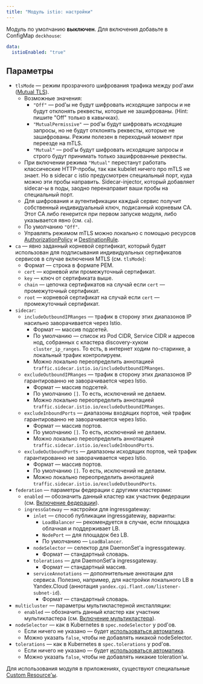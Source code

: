 ```yaml
---
title: "Модуль istio: настройки"
---
```


Модуль по умолчанию **выключен**. Для включения добавьте в ConfigMap `deckhouse`:

```yaml
data:
  istioEnabled: "true"
```

## Параметры

* `tlsMode` — режим прозрачного шифрования трафика между pod'ами ([Mutual TLS](https://istio.io/latest/docs/tasks/security/authentication/mtls-migration/)).
    * Возможные значения:
        * `"Off"` — pod'ы не будут шифровать исходящие запросы и не будут отклонять реквесты, которые не зашифрованы. (Hint: пишите "Off" только в кавычках).
        * `"MutualPermissive"` — pod'ы будут шифровать исходящие запросы, но не будут отклонять реквесты, которые не зашифрованы. Режим полезен в переходный момент при переезде на mTLS.
        * `"Mutual"` — pod'ы будут шифровать исходящие запросы и строго будут принимать только зашифрованные реквесты.
    * При включении режима `"Mutual"` перестанут работать классические HTTP-пробы, так как kubelet ничего про mTLS не знает. Но в sidecar c istio предусмотрен специальный порт, куда можно эти пробы направить. Sidecar-injector, который добавляет sidecar-ы в поды, заодно перенаправит ваши пробы на специальный порт.
    * Для шифрования и аутентификации каждый сервис получит собственный индивидуальный ключ, подисанный корневым CA. Этот CA либо генерится при первом запуске модуля, либо указывается явно (см. `ca`).
    * По умолчанию `"Off"`.
    * Управлять режимом mTLS можно локально с помощью ресурсов [AuthorizationPolicy](cr.html#authorizationpolicy) и [DestinationRule](cr.html#destinationrule).
* `ca` — явно заданный корневой сертификат, который будет использован для подписывания индивидуальных сертификатов сервисов в случае включения MTLS (см. `tlsMode`):
    * Формат — строка в формате PEM.
    * `cert` — корневой или промежуточный сертификат.
    * `key` — ключ от сертификата выше.
    * `chain` — цепочка сертификатов на случай  если `cert` — промежуточный сертификат.
    * `root` — корневой сертификат на  случай если `cert` — промежуточный сертификат.
* `sidecar`:
    * `includeOutboundIPRanges` — трафик в сторону этих диапазонов IP насильно заворачивается через Istio.
        * Формат — массив подсетей.
        * По умолчанию — список из Pod CIDR, Service CIDR и адресов нод, собранных с кластера discovery-хуком `cluster_ip_ranges`. То есть, в интернет ходим по-старинке, а локальный трафик контролируем.
        * Можно локально переопределить аннотацией `traffic.sidecar.istio.io/includeOutboundIPRanges`.
    * `excludeOutboundIPRanges` — трафик в сторону этих диапазонов IP гарантированно не заворачивается через Istio.
        * Формат — массив подсетей.
        * По умолчанию `[]`. То есть, исключений не делаем.
        * Можно локально переопределить аннотацией `traffic.sidecar.istio.io/excludeOutboundIPRanges`.
    * `excludeInboundPorts` — диапазоны входящих портов, чей трафик гарантированно не заворачивается через Istio.
        * Формат — массив портов.
        * По умолчанию `[]`. То есть, исключений не делаем.
        * Можно локально переопределить аннотацией `traffic.sidecar.istio.io/excludeInboundPorts`.
    * `excludeOutboundPorts` — диапазоны исходящих портов, чей трафик гарантированно не заворачивается через Istio.
        * Формат — массив портов.
        * По умолчанию `[]`. То есть, исключений не делаем.
        * Можно локально переопределить аннотацией `traffic.sidecar.istio.io/excludeOutboundPorts`.
* `federation` — параметры федерации с другими кластерами:
  * `enabled` — обозначить данный кластер как участник федерации (см. [Включение федерации](/modules/110-istio/#включение-федерации)).
  * `ingressGateway` — настройки для ingressgateway:
    * `inlet` — способ публикации ingressgateway, варианты:
      * `LoadBalancer` — рекомендуется в случае, если площадка облачная и поддерживает LB.
      * `NodePort` — для площадок без LB.
      * По умолчанию — `LoadBalancer`.
    * `nodeSelector` — селектор для DaemonSet'а ingressgateway.
      * Формат — стандартный словарь.
    * `tolerations` — для DaemonSet'а ingressgateway.
      * Формат — стандартный массив.
    * `serviceAnnotations` — дополнительные аннотации для сервиса. Полезно, например, для настройки локального LB в Yandex.Cloud (аннотация `yandex.cpi.flant.com/listener-subnet-id`).
      * Формат — стандартный словарь.
* `multicluster` — параметры мультикластерной инсталляции:
  * `enabled` — обозначить данный кластер как участник мультикластера (см. [Включение мультикластера](/modules/110-istio/#включение-мультикластера)).
* `nodeSelector` — как в Kubernetes в `spec.nodeSelector` у pod'ов.
    * Если ничего не указано — будет [использоваться автоматика](/overview.html#выделение-узлов-под-определенный-вид-нагрузки).
    * Можно указать `false`, чтобы не добавлять никакой nodeSelector.
* `tolerations` — как в Kubernetes в `spec.tolerations` у pod'ов.
    * Если ничего не указано — будет [использоваться автоматика](/overview.html#выделение-узлов-под-определенный-вид-нагрузки).
    * Можно указать `false`, чтобы не добавлять никакие toleration'ы.

Для использования модуля в приложениях, существуют специальные [Custom Resource'ы](cr.html).

